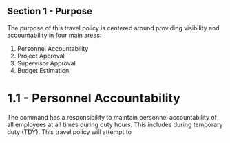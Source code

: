 ## Section 1 - Purpose

The purpose of this travel policy is centered around providing visibility and accountability in four main areas:
  1. Personnel Accountability
  2. Project Approval
  3. Supervisor Approval
  4. Budget Estimation
  
# 1.1 - Personnel Accountability

The command has a responsibility to maintain personnel accountability of all employees at all times during duty hours. This includes during temporary duty (TDY). This travel policy will attempt to 
